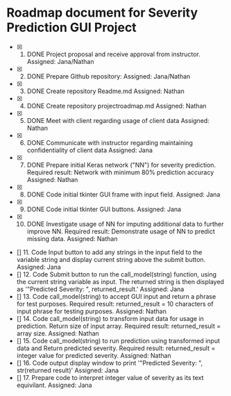 # Roadmap document for Severity Prediction GUI Project

- [x] 1. DONE Project proposal and receive approval from instructor.  Assigned:  Jana/Nathan
- [x] 2. DONE Prepare Github repository:  Assigned:  Jana/Nathan
- [x] 3. DONE Create repository Readme.md  Assigned:  Nathan
- [x] 4. DONE Create repository projectroadmap.md  Assigned:  Nathan
- [x] 5. DONE Meet with client regarding usage of client data  Assigned:  Nathan
- [x] 6. DONE Communicate with instructor regarding maintaining confidentiality of client data  Assigned:  Jana
- [x] 7. DONE Prepare initial Keras network ("NN") for severity prediction.  Required result: Network with minimum 80% prediction accuracy  Assigned:  Nathan
- [x] 8. DONE Code initial tkinter GUI frame with input field.  Assigned:  Jana
- [x] 9. DONE Code initial tkinter GUI buttons.  Assigned:  Jana
- [x] 10.  DONE Investigate usage of NN for imputing additional data to further improve NN.  Required result:  Demonstrate usage of NN to predict missing data.  Assigned:  Nathan
- [] 11.  Code Input button to add any strings in the input field to the variable string and display current string above the submit button. Assigned:  Jana
- [] 12.  Code Submit button to run the call_model(string) function, using the current string variable as input.  The returned string is then displayed as '"Predicted Severity: ", returned_result.'  Assigned:  Jana
- [] 13.  Code call_model(string) to accept GUI input and return a phrase for test purposes.  Required result:  returned_result = 10 characters of input phrase for testing purposes.  Assigned:  Nathan
- [] 14.  Code call_model(string) to transform input data for usage in prediction.  Return size of input array.  Required result: returned_result = array size.  Assigned:  Nathan
- [] 15.  Code call_model(string) to run prediction using transformed input data and Return predicted severity.  Required result:  returned_result = integer value for predicted severity.  Assigned:  Nathan
- [] 16.  Code output display window to print '"Predicted Severity: ", str(returned result)' Assigned: Jana
- [] 17.  Prepare code to interpret integer value of severity as its text equivilant.  Assigned:  Jana
